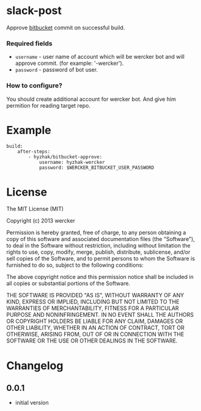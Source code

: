 # slack-post

Approve [bitbucket](http://bitbucket.com) commit on successful build.

### Required fields

* `username` - user name of account which will be wercker bot and will approve commit. (for example: '<owner>-wercker').
* `password` - password of bot user.

### How to configure?

You should create additional account for wercker bot. And give him permition for reading target repo.

# Example

    build:
        after-steps:
            - hyzhak/bitbucket-approve:
                username: hyzhak-wercker
                password: $WERCKER_BITBUCKET_USER_PASSWORD

# License

The MIT License (MIT)

Copyright (c) 2013 wercker

Permission is hereby granted, free of charge, to any person obtaining a copy of
this software and associated documentation files (the "Software"), to deal in
the Software without restriction, including without limitation the rights to
use, copy, modify, merge, publish, distribute, sublicense, and/or sell copies of
the Software, and to permit persons to whom the Software is furnished to do so,
subject to the following conditions:

The above copyright notice and this permission notice shall be included in all
copies or substantial portions of the Software.

THE SOFTWARE IS PROVIDED "AS IS", WITHOUT WARRANTY OF ANY KIND, EXPRESS OR
IMPLIED, INCLUDING BUT NOT LIMITED TO THE WARRANTIES OF MERCHANTABILITY, FITNESS
FOR A PARTICULAR PURPOSE AND NONINFRINGEMENT. IN NO EVENT SHALL THE AUTHORS OR
COPYRIGHT HOLDERS BE LIABLE FOR ANY CLAIM, DAMAGES OR OTHER LIABILITY, WHETHER
IN AN ACTION OF CONTRACT, TORT OR OTHERWISE, ARISING FROM, OUT OF OR IN
CONNECTION WITH THE SOFTWARE OR THE USE OR OTHER DEALINGS IN THE SOFTWARE.

# Changelog

## 0.0.1
- initial version
